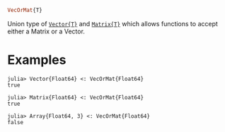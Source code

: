 ```julia
VecOrMat{T}
```

Union type of [`Vector{T}`](@ref) and [`Matrix{T}`](@ref) which allows functions to accept either a Matrix or a Vector.

# Examples

```jldoctest
julia> Vector{Float64} <: VecOrMat{Float64}
true

julia> Matrix{Float64} <: VecOrMat{Float64}
true

julia> Array{Float64, 3} <: VecOrMat{Float64}
false
```
